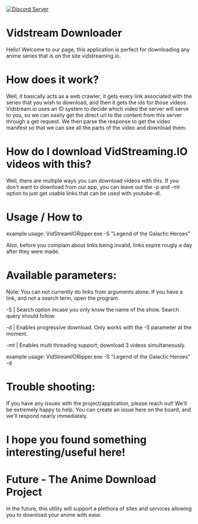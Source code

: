 [![Discord Server](https://img.shields.io/discord/737835739529740308.svg?label=discord)](https://discord.gg/Jzxfy2U) 

# Vidstream Downloader
Hello! Welcome to our page, this application is perfect for downloading any anime series that is on the site vidstreaming.io.

# How does it work?
Well, it basically acts as a web crawler; it gets every link associated with the series that you wish to download, and then it gets the ids for those videos. Vidstream.io uses an ID system to decide which video the server will serve to you, so we can easily get the direct url to the content from this server through a get request. We then parse the response to get the video manifest so that we can see all the parts of the video and download them.

# How do I download VidStreaming.IO videos with this?
Well, there are multiple ways you can download videos with this. If you don't want to download from our app, you can leave out the -p and -mt option to just get usable links that can be used with youtube-dl.

# Usage / How to
example usage: VidStreamIORipper.exe -S "Legend of the Galactic Heroes"

Also, before you complain about links being invalid, links expire rougly a day after they were made.

# Available parameters:

Note: You can not currently do links from arguments alone. If you have a link, and not a search term, open the program.

-S | Search option incase you only know the name of the show. Search query should follow.

-d | Enables progressive download. Only works with the -S parameter at the moment.

-mt | Enables multi threading support; download 3 videos simultaneously. 

example usage: VidStreamIORipper.exe -S "Legend of the Galactic Heroes" -d

# Trouble shooting:

If you have any issues with the project/application, please reach out! We'll be extremely happy to help. You can create an issue here on the board, and we'll respond nearly immediately.

# I hope you found something interesting/useful here!

# Future - The Anime Download Project

In the future, this utility will support a plethora of sites and services allowing you to download your anime with ease.
